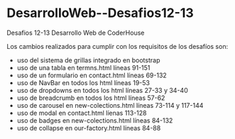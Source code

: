 # DesarrolloWeb--Desafios12-13
Desafios 12-13 Desarrollo Web de CoderHouse

Los cambios realizados para cumplir con los requisitos de los desafíos son:
- uso del sistema de grillas integrado en bootstrap
- uso de una tabla en termns.html líneas 91-151
- uso de un formulario en contact.html líneas 69-132
- uso de NavBar en todos los html líneas 19-53
- uso de dropdowns en todos los html líneas 27-33 y 34-40
- uso de breadcrumb en todos los html líneas 57-62
- uso de carousel en new-colections.html líneas 73-114 y 117-144
- uso de modal en contact.html líenas 113-128
- uso de badges en new-colections.html líneas 84-132
- uso de collapse en our-factory.html líneas 84-88

